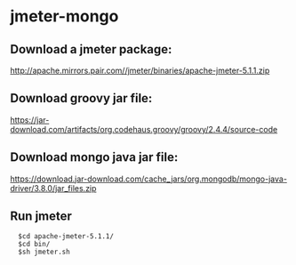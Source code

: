 # jmeter-mongo


## Download a jmeter package:

http://apache.mirrors.pair.com//jmeter/binaries/apache-jmeter-5.1.1.zip


## Download groovy jar file:
https://jar-download.com/artifacts/org.codehaus.groovy/groovy/2.4.4/source-code



## Download mongo java jar file:
https://download.jar-download.com/cache_jars/org.mongodb/mongo-java-driver/3.8.0/jar_files.zip

## Run jmeter 
```
  $cd apache-jmeter-5.1.1/
  $cd bin/
  $sh jmeter.sh
  ```
